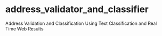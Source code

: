 # address_validator_and_classifier
Address Validation and Classification Using Text Classification and Real Time Web Results
